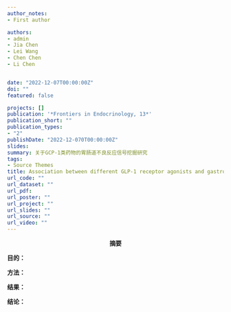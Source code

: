 ```yaml
---
author_notes:
- First author

authors:
- admin
- Jia Chen
- Lei Wang
- Chen Chen
- Li Chen 


date: "2022-12-07T00:00:00Z"
doi: ""
featured: false

projects: []
publication: '*Frontiers in Endocrinology, 13*'
publication_short: ""
publication_types:
- "2"
publishDate: "2022-12-070T00:00:00Z"
slides: 
summary: 关于GCP-1类药物的胃肠道不良反应信号挖掘研究
tags:
- Source Themes
title: Association between different GLP-1 receptor agonists and gastrointestinal adverse reactions A real-world disproportionality study based on FDA adverse event reporting system database
url_code: ""
url_dataset: ""
url_pdf:
url_poster: ""
url_project: ""
url_slides: ""
url_source: ""
url_video: ""
---
```



**<center>摘要</center>**

<font face="黑体">**目的：**</font> 

<font face="黑体">**方法：**</font> 

<font face="黑体">**结果：**</font>


<font face="黑体">**结论：**</font>

